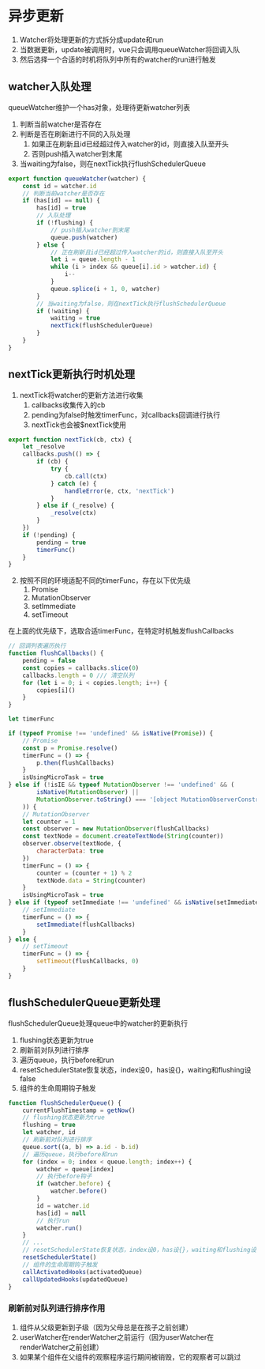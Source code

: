 # 异步更新
1. Watcher将处理更新的方式拆分成update和run
2. 当数据更新，update被调用时，vue只会调用queueWatcher将回调入队
3. 然后选择一个合适的时机将队列中所有的watcher的run进行触发

## watcher入队处理

queueWatcher维护一个has对象，处理待更新watcher列表
1. 判断当前watcher是否存在
2. 判断是否在刷新进行不同的入队处理
   1. 如果正在刷新且id已经超过传入watcher的id，则直接入队至开头
   2. 否则push插入watcher到末尾
3. 当waiting为false，则在nextTick执行flushSchedulerQueue

```js
export function queueWatcher(watcher) {
    const id = watcher.id
    // 判断当前watcher是否存在
    if (has[id] == null) {
        has[id] = true
        // 入队处理
        if (!flushing) {
            // push插入watcher到末尾
            queue.push(watcher)
        } else {
            // 正在刷新且id已经超过传入watcher的id，则直接入队至开头
            let i = queue.length - 1
            while (i > index && queue[i].id > watcher.id) {
                i--
            }
            queue.splice(i + 1, 0, watcher)
        }
        // 当waiting为false，则在nextTick执行flushSchedulerQueue
        if (!waiting) {
            waiting = true
            nextTick(flushSchedulerQueue)
        }
    }
}
```

## nextTick更新执行时机处理

1. nextTick将watcher的更新方法进行收集
   1. callbacks收集传入的cb
   2. pending为false时触发timerFunc，对callbacks回调进行执行
   3. nextTick也会被$nextTick使用

```js
export function nextTick(cb, ctx) {
    let _resolve
    callbacks.push(() => {
        if (cb) {
            try {
                cb.call(ctx)
            } catch (e) {
                handleError(e, ctx, 'nextTick')
            }
        } else if (_resolve) {
            _resolve(ctx)
        }
    })
    if (!pending) {
        pending = true
        timerFunc()
    }
}
```

2. 按照不同的环境适配不同的timerFunc，存在以下优先级
    1. Promise
    2. MutationObserver
    3. setImmediate
    4. setTimeout

在上面的优先级下，选取合适timerFunc，在特定时机触发flushCallbacks

```js
// 回调列表遍历执行
function flushCallbacks() {
    pending = false
    const copies = callbacks.slice(0)
    callbacks.length = 0 /// 清空队列
    for (let i = 0; i < copies.length; i++) {
        copies[i]()
    }
}

let timerFunc

if (typeof Promise !== 'undefined' && isNative(Promise)) {
    // Promise
    const p = Promise.resolve()
    timerFunc = () => {
        p.then(flushCallbacks)
    }
    isUsingMicroTask = true
} else if (!isIE && typeof MutationObserver !== 'undefined' && (
        isNative(MutationObserver) ||
        MutationObserver.toString() === '[object MutationObserverConstructor]'
    )) {
    // MutationObserver
    let counter = 1
    const observer = new MutationObserver(flushCallbacks)
    const textNode = document.createTextNode(String(counter))
    observer.observe(textNode, {
        characterData: true
    })
    timerFunc = () => {
        counter = (counter + 1) % 2
        textNode.data = String(counter)
    }
    isUsingMicroTask = true
} else if (typeof setImmediate !== 'undefined' && isNative(setImmediate)) {
    // setImmediate
    timerFunc = () => {
        setImmediate(flushCallbacks)
    }
} else {
    // setTimeout
    timerFunc = () => {
        setTimeout(flushCallbacks, 0)
    }
}
```

## flushSchedulerQueue更新处理

flushSchedulerQueue处理queue中的watcher的更新执行

1. flushing状态更新为true
2. 刷新前对队列进行排序
3. 遍历queue，执行before和run
4. resetSchedulerState恢复状态，index设0，has设{}，waiting和flushing设false
5. 组件的生命周期钩子触发

```js
function flushSchedulerQueue() {
    currentFlushTimestamp = getNow()
    // flushing状态更新为true
    flushing = true
    let watcher, id
    // 刷新前对队列进行排序
    queue.sort((a, b) => a.id - b.id)
    // 遍历queue，执行before和run
    for (index = 0; index < queue.length; index++) {
        watcher = queue[index]
        // 执行before钩子
        if (watcher.before) {
            watcher.before()
        }
        id = watcher.id
        has[id] = null
        // 执行run
        watcher.run()
    }
    // ...
    // resetSchedulerState恢复状态，index设0，has设{}，waiting和flushing设false
    resetSchedulerState()
    // 组件的生命周期钩子触发
    callActivatedHooks(activatedQueue)
    callUpdatedHooks(updatedQueue)
}
```

### 刷新前对队列进行排序作用

 1. 组件从父级更新到子级（因为父母总是在孩子之前创建）
 2. userWatcher在renderWatcher之前运行（因为userWatcher在renderWatcher之前创建）
 3. 如果某个组件在父组件的观察程序运行期间被销毁，它的观察者可以跳过
